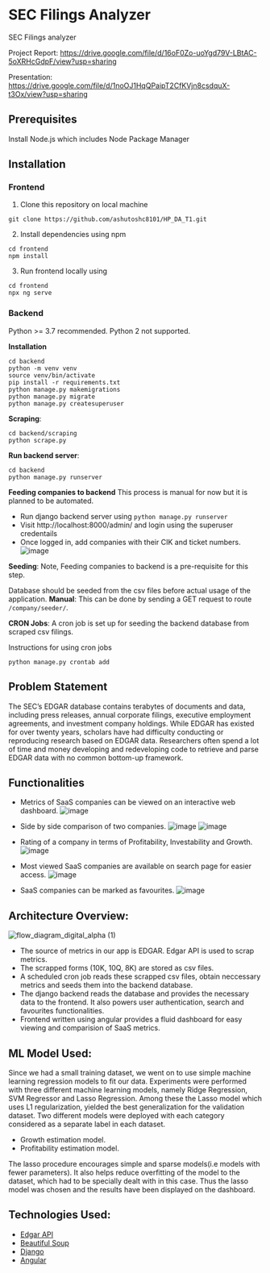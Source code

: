 # SEC Filings Analyzer
SEC Filings analyzer

Project Report: https://drive.google.com/file/d/16oF0Zo-uoYgd79V-LBtAC-5oXRHcGdpF/view?usp=sharing

Presentation: https://drive.google.com/file/d/1noOJ1HqQPaipT2CfKVjn8csdquX-t3Ox/view?usp=sharing

## Prerequisites
Install Node.js which includes Node Package Manager

## Installation

### Frontend

1. Clone this repository on local machine
```
git clone https://github.com/ashutoshc8101/HP_DA_T1.git
```

2. Install dependencies using npm
```
cd frontend
npm install
```

3. Run frontend locally using
```
cd frontend
npx ng serve
```

### Backend
Python >= 3.7 recommended. Python 2 not supported.

**Installation**

```
cd backend
python -m venv venv
source venv/bin/activate
pip install -r requirements.txt
python manage.py makemigrations
python manage.py migrate
python manage.py createsuperuser
```

**Scraping**:
```
cd backend/scraping
python scrape.py
```

**Run backend server**:
```
cd backend
python manage.py runserver
```

**Feeding companies to backend**
This process is manual for now but it is planned to be automated.
- Run django backend server using `python manage.py runserver`
- Visit http://localhost:8000/admin/ and login using the superuser credentails
- Once logged in, add companies with their CIK and ticket numbers.
![image](https://user-images.githubusercontent.com/24855641/159132813-d90c41cc-30fc-490d-a888-c35d13e6c85f.png)

**Seeding**:
Note, Feeding companies to backend is a pre-requisite for this step.

Database should be seeded from the csv files before actual usage of the application.
**Manual**:
This can be done by sending a GET request to route `/company/seeder/`.

**CRON Jobs**:
A cron job is set up for seeding the backend database from scraped csv filings.

Instructions for using cron jobs
```
python manage.py crontab add
```

## Problem Statement
The SEC’s EDGAR database contains terabytes of documents and data, including press releases,
annual corporate filings, executive employment agreements, and investment company
holdings. While EDGAR has existed for over twenty years, scholars have had difficulty
conducting or reproducing research based on EDGAR data. Researchers often spend a lot of
time and money developing and redeveloping code to retrieve and parse EDGAR data with no
common bottom-up framework.

## Functionalities
- Metrics of SaaS companies can be viewed on an interactive web dashboard.
  ![image](https://user-images.githubusercontent.com/24855641/159131695-d9fc4c3f-49dd-464a-8a18-3611c84eaa11.png)

- Side by side comparison of two companies.
  ![image](https://user-images.githubusercontent.com/24855641/159131713-fdf8c7d8-19a6-477f-b6a1-0ab353eb777e.png)
  ![image](https://user-images.githubusercontent.com/24855641/159131727-aad9de5a-af6c-4e54-a55a-0c5ed63f57fe.png)


- Rating of a company in terms of Profitability, Investability and Growth.
  ![image](https://user-images.githubusercontent.com/24855641/159119143-ef16b0c3-0d90-42f7-be31-c13ef8f3ce56.png)

- Most viewed SaaS companies are available on search page for easier access.
  ![image](https://user-images.githubusercontent.com/24855641/159119153-be9755ac-c1f2-43a2-a75e-6e799a920123.png)

- SaaS companies can be marked as favourites.
  ![image](https://user-images.githubusercontent.com/24855641/159119341-b6dbccbb-c100-4a36-9c8f-c94f4b952e3f.png)

## Architecture Overview:
![flow_diagram_digital_alpha (1)](https://user-images.githubusercontent.com/24855641/159120589-f75b97fa-774d-4a2e-b317-7cd86ee4836d.png)


- The source of metrics in our app is EDGAR. Edgar API is used to scrap metrics.
- The scrapped forms (10K, 10Q, 8K) are stored as csv files.
- A scheduled cron job reads these scrapped csv files, obtain neccessary metrics and seeds them into the backend database.
- The django backend reads the database and provides the necessary data to the frontend. It also powers user authentication, search and favourites functionalities.
- Frontend written using angular provides a fluid dashboard for easy viewing and comparision of SaaS metrics.

## ML Model Used:
Since we had a small training dataset, we went on to use simple machine learning regression models to fit our data. Experiments were performed with three different machine learning models, namely Ridge Regression, SVM Regressor and Lasso Regression. Among these the Lasso model which uses L1 regularization, yielded the best generalization for the validation dataset.
Two different models were deployed with each category considered as a separate label in each dataset.
- Growth estimation model.
- Profitability estimation model.

The lasso procedure encourages simple and sparse models(i.e models with fewer parameters). It also helps reduce overfitting of the model to the dataset, which had to be specially dealt with in this case. Thus the lasso model was chosen and the results have been displayed on the dashboard.


## Technologies Used:
- [Edgar API](https://www.sec.gov/edgar/sec-api-documentation)
- [Beautiful Soup](https://beautiful-soup-4.readthedocs.io/en/latest/)
- [Django](https://www.djangoproject.com/)
- [Angular](https://angular.io/)
